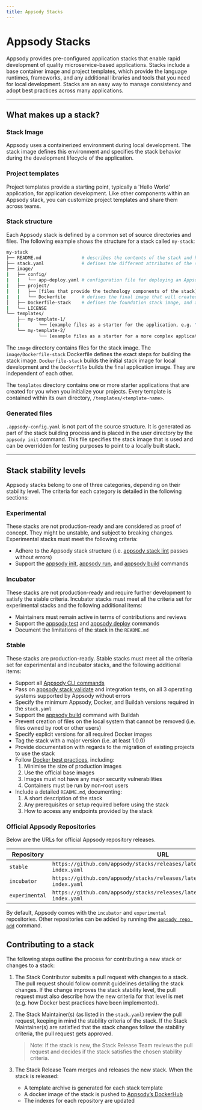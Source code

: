 ```yaml
---
title: Appsody Stacks
---
```


# Appsody Stacks

Appsody provides pre-configured application stacks that enable rapid development of quality microservice-based applications. Stacks include a base container image and project templates, which provide the language runtimes, frameworks, and any additional libraries and tools that you need for local development. Stacks are an easy way to manage consistency and adopt best practices across many applications.

---

## What makes up a stack?

### Stack Image

Appsody uses a containerized environment during local development. The stack image defines this environment and specifies the stack behavior during the development lifecycle of the application.  

### Project templates
Project templates provide a starting point, typically a 'Hello World' application, for application development. Like other components within an Appsody stack, you can customize project templates and share them across teams.  

### Stack structure

Each Appsody stack is defined by a common set of source directories and files. The following example shows the structure for a stack called `my-stack`:

```bash
my-stack
├── README.md               # describes the contents of the stack and how it should be used
├── stack.yaml              # defines the different attributes of the stack and which template the stack should use by default
├── image/
|   ├── config/
|   |   └── app-deploy.yaml # configuration file for deploying an Appsody project using the Appsody Operator
|   ├── project/
|   |   ├── [files that provide the technology components of the stack]
|   |   └── Dockerfile      # defines the final image that will created by the appsody build command
│   ├── Dockerfile-stack    # defines the foundation stack image, and a set of environment variables for the local development cycle
|   └── LICENSE
└── templates/
    ├── my-template-1/
    |       └── [example files as a starter for the application, e.g. "hello world"]
    └── my-template-2/
            └── [example files as a starter for a more complex application]

```

The `image` directory contains files for the stack image. The `image/Dockerfile-stack` Dockerfile defines the exact steps for building the stack image. `Dockerfile-stack` builds the initial stack image for local development and the `Dockerfile` builds the final application image. They are independent of each other.

The `templates` directory contains one or more starter applications that are created for you when you initialize your projects. Every template is contained within its own directory, `/templates/<template-name>`.

### Generated files

`.appsody-config.yaml` is not part of the source structure. It is generated as part of the stack building process and is placed in the user directory by the `appsody init` command. This file specifies the stack image that is used and can be overridden for testing purposes to point to a locally built stack.

---

## Stack stability levels

Appsody stacks belong to one of three categories, depending on their stability level. The criteria for each category is detailed in the following sections:

### Experimental
These stacks are not production-ready and are considered as proof of concept. They might be unstable, and subject to breaking changes. Experimental stacks must meet the following criteria:
- Adhere to the Appsody stack structure (i.e. [appsody stack lint](/docs/using-appsody/cli-commands#appsody-stack-lint) passes without errors)
- Support the [appsody init](/docs/using-appsody/cli-commands#appsody-init), [appsody run](/docs/using-appsody/cli-commands#appsody-run), and [appsody build](/docs/using-appsody/cli-commands#appsody-build) commands

### Incubator
These stacks are not production-ready and require further development to satisfy the stable criteria. Incubator stacks must meet all the criteria set for experimental stacks and the following additional items:
- Maintainers must remain active in terms of contributions and reviews
- Support the [appsody test](/docs/using-appsody/cli-commands#appsody-test) and [appsody deploy](/docs/using-appsody/cli-commands#appsody-deploy) commands
- Document the limitations of the stack in the `README.md`

### Stable
These stacks are production-ready. Stable stacks must meet all the criteria set for experimental and incubator stacks, and the following additional items:
- Support all [Appsody CLI commands](/docs/using-appsody/cli-commands)
- Pass on [appsody stack validate](/docs/using-appsody/cli-commands#appsody-stack-validate) and integration tests, on all 3 operating systems supported by Appsody without errors
- Specify the minimum Appsody, Docker, and Buildah versions required in the `stack.yaml`
- Support the [appsody build](/docs/using-appsody/cli-commands#appsody-build) command with Buildah
- Prevent creation of files on the local system that cannot be removed (i.e. files owned by root or other users)
- Specify explicit versions for all required Docker images
- Tag the stack with a major version (i.e. at least 1.0.0)
- Provide documentation with regards to the migration of existing projects to use the stack
- Follow [Docker best practices](https://docs.docker.com/develop/develop-images/dockerfile_best-practices/), including:
    1. Minimise the size of production images 
    2. Use the official base images 
    3. Images must not have any major security vulnerabilities
    4. Containers must be run by non-root users
- Include a detailed `README.md`, documenting:
    1. A short description of the stack
    2. Any prerequisites or setup required before using the stack
    3. How to access any endpoints provided by the stack

### Official Appsody Repositories

Below are the URLs for official Appsody repository releases.

| Repository     | URL                                                                                  |
| -------------- | ------------------------------------------------------------------------------------ |
| `stable`       | `https://github.com/appsody/stacks/releases/latest/download/stable-index.yaml`       |
| `incubator`    | `https://github.com/appsody/stacks/releases/latest/download/incubator-index.yaml`    |
| `experimental` | `https://github.com/appsody/stacks/releases/latest/download/experimental-index.yaml` |

By default, Appsody comes with the `incubator` and `experimental` repositories. Other repositories can be added by running the [`appsody repo add`](/docs/using-appsody/cli-commands/#appsody-repo-add) command.

## Contributing to a stack

The following steps outline the process for contributing a new stack or changes to a stack:

1. The Stack Contributor submits a pull request with changes to a stack. The pull request should follow commit guidelines detailing the stack changes. If the change improves the stack stability level, the pull request must also describe how the new criteria for that level is met (e.g. how Docker best practices have been implemented). 

2. The Stack Maintainer(s) (as listed in the `stack.yaml`) review the pull request, keeping in mind the stability criteria of the stack. If the Stack Maintainer(s) are satisfied that the stack changes follow the stability criteria, the pull request gets approved. 

    >Note: If the stack is new, the Stack Release Team reviews the pull request and decides if the stack satisfies the chosen stability criteria. 

3. The Stack Release Team merges and releases the new stack. When the stack is released:
    - A template archive is generated for each stack template
    - A docker image of the stack is pushed to [Appsody’s DockerHub](https://hub.docker.com/u/appsody)
    - The indexes for each repository are updated